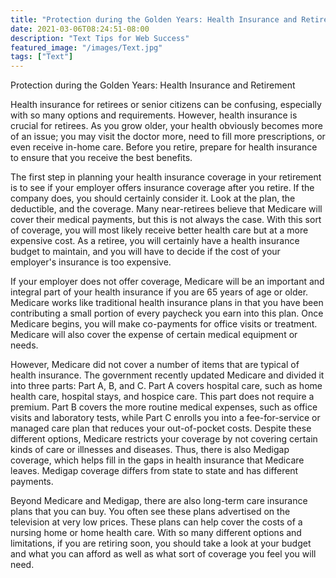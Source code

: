 ```yaml
---
title: "Protection during the Golden Years: Health Insurance and Retirement"
date: 2021-03-06T08:24:51-08:00
description: "Text Tips for Web Success"
featured_image: "/images/Text.jpg"
tags: ["Text"]
---
```


Protection during the Golden Years: Health Insurance and Retirement

Health insurance for retirees or senior citizens can be confusing, especially with so many options and requirements. However, health insurance is crucial for retirees. As you grow older, your health obviously becomes more of an issue; you may visit the doctor more, need to fill more prescriptions, or even receive in-home care. Before you retire, prepare for health insurance to ensure that you receive the best benefits.

The first step in planning your health insurance coverage in your retirement is to see if your employer offers insurance coverage after you retire. If the company does, you should certainly consider it. Look at the plan, the deductible, and the coverage. Many near-retirees believe that Medicare will cover their medical payments, but this is not always the case. With this sort of coverage, you will most likely receive better health care but at a more expensive cost. As a retiree, you will certainly have a health insurance budget to maintain, and you will have to decide if the cost of your employer's insurance is too expensive.

If your employer does not offer coverage, Medicare will be an important and integral part of your health insurance if you are 65 years of age or older. Medicare works like traditional health insurance plans in that you have been contributing a small portion of every paycheck you earn into this plan. Once Medicare begins, you will make co-payments for office visits or treatment. Medicare will also cover the expense of certain medical equipment or needs. 

However, Medicare did not cover a number of items that are typical of health insurance. The government recently updated Medicare and divided it into three parts: Part A, B, and C. Part A covers hospital care, such as home health care, hospital stays, and hospice care. This part does not require a premium. Part B covers the more routine medical expenses, such as office visits and laboratory tests, while Part C enrolls you into a fee-for-service or managed care plan that reduces your out-of-pocket costs. Despite these different options, Medicare restricts your coverage by not covering certain kinds of care or illnesses and diseases. Thus, there is also Medigap coverage, which helps fill in the gaps in health insurance that Medicare leaves. Medigap coverage differs from state to state and has different payments.

Beyond Medicare and Medigap, there are also long-term care insurance plans that you can buy. You often see these plans advertised on the television at very low prices. These plans can help cover the costs of a nursing home or home health care. With so many different options and limitations, if you are retiring soon, you should take a look at your budget and what you can afford as well as what sort of coverage you feel you will need.

